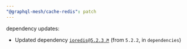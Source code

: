 ```yaml
---
"@graphql-mesh/cache-redis": patch
---
```


dependency updates:

- Updated dependency [`ioredis@5.2.3` ↗︎](https://www.npmjs.com/package/ioredis/v/5.2.3) (from `5.2.2`, in `dependencies`)
